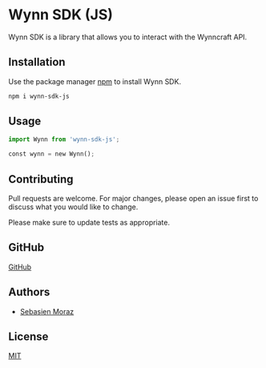 # Wynn SDK (JS)

Wynn SDK is a library that allows you to interact with the Wynncraft API.

## Installation

Use the package manager [npm](https://www.npmjs.com/) to install Wynn SDK.

```bash
npm i wynn-sdk-js
```

## Usage

```python
import Wynn from 'wynn-sdk-js';

const wynn = new Wynn();
```

## Contributing

Pull requests are welcome. For major changes, please open an issue first
to discuss what you would like to change.

Please make sure to update tests as appropriate.

## GitHub

[GitHub](https://github.com/Sebastien-Moraz/WynnSDK-JS)

## Authors

- [Sebasien Moraz](https://github.com/Sebastien-Moraz)

## License

[MIT](https://choosealicense.com/licenses/mit/)